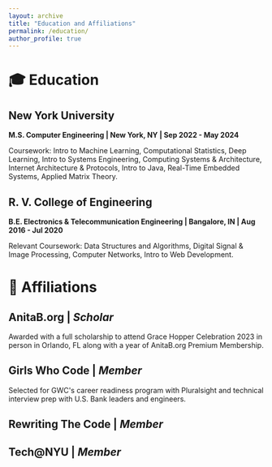 ```yaml
---
layout: archive
title: "Education and Affiliations"
permalink: /education/
author_profile: true
---
```


# 🎓 Education

## New York University 
**M.S. Computer Engineering | New York, NY | Sep 2022 - May 2024**

Coursework: Intro to Machine Learning, Computational Statistics, Deep Learning, Intro to Systems Engineering, Computing Systems & Architecture, Internet Architecture & Protocols, Intro to Java, Real-Time Embedded Systems, Applied Matrix Theory.

## R. V. College of Engineering
**B.E. Electronics & Telecommunication Engineering | Bangalore, IN | Aug 2016 - Jul 2020**

Relevant Coursework: Data Structures and Algorithms, Digital Signal & Image Processing, Computer Networks, Intro to Web Development.

# 📃 Affiliations

## AnitaB.org | *Scholar*
Awarded with a full scholarship to attend Grace Hopper Celebration 2023 in person in Orlando, FL along with a year of AnitaB.org Premium Membership.

## Girls Who Code | *Member* 
Selected for GWC's career readiness program with Pluralsight and technical interview prep with U.S. Bank leaders and engineers.

## Rewriting The Code | *Member*

## Tech@NYU | *Member*


